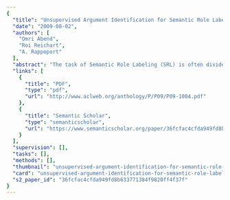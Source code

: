 ```yaml
---
{
  "title": "Unsupervised Argument Identification for Semantic Role Labeling",
  "date": "2009-08-02",
  "authors": [
    "Omri Abend",
    "Roi Reichart",
    "A. Rappoport"
  ],
  "abstract": "The task of Semantic Role Labeling (SRL) is often divided into two sub-tasks: verb argument identification, and argument classification. Current SRL algorithms show lower results on the identification sub-task. Moreover, most SRL algorithms are supervised, relying on large amounts of manually created data. In this paper we present an unsupervised algorithm for identifying verb arguments, where the only type of annotation required is POS tagging. The algorithm makes use of a fully unsupervised syntactic parser, using its output in order to detect clauses and gather candidate argument collocation statistics. We evaluate our algorithm on PropBank10, achieving a precision of 56%, as opposed to 47% of a strong baseline. We also obtain an 8% increase in precision for a Spanish corpus. This is the first paper that tackles unsupervised verb argument identification without using manually encoded rules or extensive lexical or syntactic resources.",
  "links": [
    {
      "title": "PDF",
      "type": "pdf",
      "url": "http://www.aclweb.org/anthology/P/P09/P09-1004.pdf"
    },
    {
      "title": "Semantic Scholar",
      "type": "semanticscholar",
      "url": "https://www.semanticscholar.org/paper/36fcfac4cfda949fd8b633771384f9820ff4f37f"
    }
  ],
  "supervision": [],
  "tasks": [],
  "methods": [],
  "thumbnail": "unsupervised-argument-identification-for-semantic-role-labeling-thumb.jpg",
  "card": "unsupervised-argument-identification-for-semantic-role-labeling-card.jpg",
  "s2_paper_id": "36fcfac4cfda949fd8b633771384f9820ff4f37f"
}
---
```


